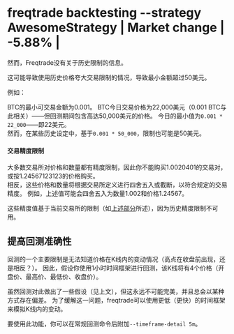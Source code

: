 freqtrade backtesting --strategy AwesomeStrategy
| Market change               | -5.88%              |
=====================================================
然而，Freqtrade没有关于历史限制的信息。

这可能导致使用历史价格夸大交易限制的情况，导致最小金额超过50美元。

例如：

BTC的最小可交易金额为0.001。
BTC今日交易价格为22,000美元（0.001 BTC与此相关）——但回测期间包含高达50,000美元的价格。
今日的最小值为`0.001 * 22_000`——即22美元。  
然而，在某些历史设定中，基于`0.001 * 50_000`，限制也可能是50美元。

#### 交易精度限制

大多数交易所对价格和数量都有精度限制，因此你不能购买1.0020401的交易对，或按1.24567123123的价格购买。  
相反，这些价格和数量将根据交易所定义进行四舍五入或截断，以符合规定的交易精度。
例如，上述值可能会四舍五入为数量1.002和价格1.24567。

这些精度值基于当前交易所的限制（如[上述部分](#trading-limits-in-backtesting)所述），因为历史精度限制不可用。

## 提高回测准确性

回测的一个主要限制是无法知道价格在K线内的变动情况（高点在收盘前出现，还是相反？）。
因此，假设你使用1小时时间框架进行回测，该K线将有4个价格（开盘价、最高价、最低价、收盘价）。

虽然回测对此做出了一些假设（见上文），但这永远不可能完美，并且总会以某种方式存在偏差。
为了缓解这一问题，freqtrade可以使用更低（更快）的时间框架来模拟K线内的变动。

要使用此功能，你可以在常规回测命令后附加`--timeframe-detail 5m`。